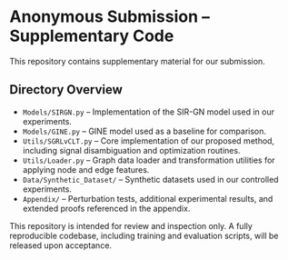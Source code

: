 # Anonymous Submission – Supplementary Code

This repository contains supplementary material for our submission.

## Directory Overview

- `Models/SIRGN.py` – Implementation of the SIR-GN model used in our experiments.
- `Models/GINE.py` – GINE model used as a baseline for comparison.
- `Utils/SGRLvCLT.py` – Core implementation of our proposed method, including signal disambiguation and optimization routines.
- `Utils/Loader.py` – Graph data loader and transformation utilities for applying node and edge features.
- `Data/Synthetic_Dataset/` – Synthetic datasets used in our controlled experiments.
- `Appendix/` – Perturbation tests, additional experimental results, and extended proofs referenced in the appendix.

This repository is intended for review and inspection only. A fully reproducible codebase, including training and evaluation scripts, will be released upon acceptance.

